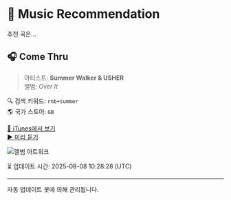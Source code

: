 
# 🎵 Music Recommendation

추천 곡은...

## 🎧 Come Thru  
> 아티스트: **Summer Walker & USHER**  
> 앨범: _Over It_  

🔍 검색 키워드: `rnb+summer`  
🌎 국가 스토어: `GB`

[🔗 iTunes에서 보기](https://music.apple.com/gb/album/come-thru/1481606156?i=1481606162&uo=4)  
[▶️ 미리 듣기](https://audio-ssl.itunes.apple.com/itunes-assets/AudioPreview122/v4/62/e3/80/62e3804c-fc0c-dbfa-8a4a-f2f55c99dba5/mzaf_13681119412379029870.plus.aac.p.m4a)

![앨범 아트워크](https://is1-ssl.mzstatic.com/image/thumb/Music115/v4/4a/53/20/4a532075-d7af-ab90-5cbf-2e032be140f4/19UMGIM85343.rgb.jpg/100x100bb.jpg)

⏳ 업데이트 시간: 2025-08-08 10:28:28 (UTC)

---
자동 업데이트 봇에 의해 관리됩니다.
